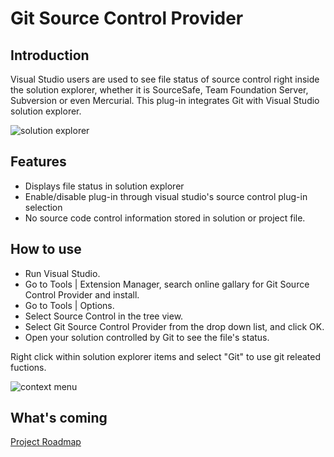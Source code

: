 Git Source Control Provider
===========================

Introduction
------------
Visual Studio users are used to see file status of source control right inside the solution explorer, whether it is SourceSafe, Team Foundation Server, Subversion or even Mercurial. This plug-in integrates Git with Visual Studio solution explorer.

![solution explorer](http://gitscc.codeplex.com/Project/Download/FileDownload.aspx?DownloadId=123874)

Features
--------
* Displays file status in solution explorer
* Enable/disable plug-in through visual studio's source control plug-in selection
* No source code control information stored in solution or project file.

How to use
----------
* Run Visual Studio. 
* Go to Tools | Extension Manager, search online gallary for Git Source Control Provider and install. 
* Go to Tools | Options. 
* Select Source Control in the tree view.
* Select Git Source Control Provider from the drop down list, and click OK.
* Open your solution controlled by Git to see the file's status.

Right click within solution explorer items and select "Git" to use git releated fuctions.

![context menu](http://gitscc.codeplex.com/Project/Download/FileDownload.aspx?DownloadId=123883)

What's coming
-----------------
[Project Roadmap](http://gitscc.codeplex.com/wikipage?title=Project%20Roadmap)
